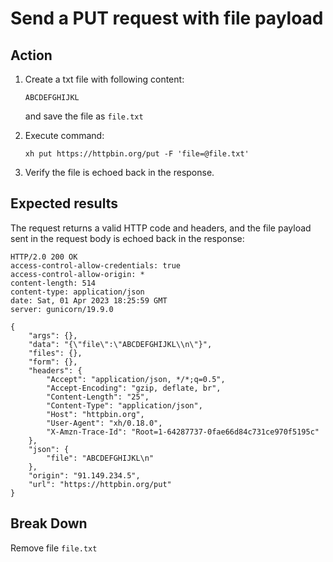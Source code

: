 # Send a PUT request with file payload

## Action

1. Create a txt file with following content:
   ```
   ABCDEFGHIJKL
   ```
   and save the file as `file.txt`

2. Execute command:
   ```
   xh put https://httpbin.org/put -F 'file=@file.txt'
   ```

3. Verify the file is echoed back in the response.

## Expected results

The request returns a valid HTTP code and headers, and the file payload sent in the request body is echoed back in the response:
```
HTTP/2.0 200 OK
access-control-allow-credentials: true
access-control-allow-origin: *
content-length: 514
content-type: application/json
date: Sat, 01 Apr 2023 18:25:59 GMT
server: gunicorn/19.9.0

{
    "args": {},
    "data": "{\"file\":\"ABCDEFGHIJKL\\n\"}",
    "files": {},
    "form": {},
    "headers": {
        "Accept": "application/json, */*;q=0.5",
        "Accept-Encoding": "gzip, deflate, br",
        "Content-Length": "25",
        "Content-Type": "application/json",
        "Host": "httpbin.org",
        "User-Agent": "xh/0.18.0",
        "X-Amzn-Trace-Id": "Root=1-64287737-0fae66d84c731ce970f5195c"
    },
    "json": {
        "file": "ABCDEFGHIJKL\n"
    },
    "origin": "91.149.234.5",
    "url": "https://httpbin.org/put"
}
```

## Break Down

Remove file `file.txt`



